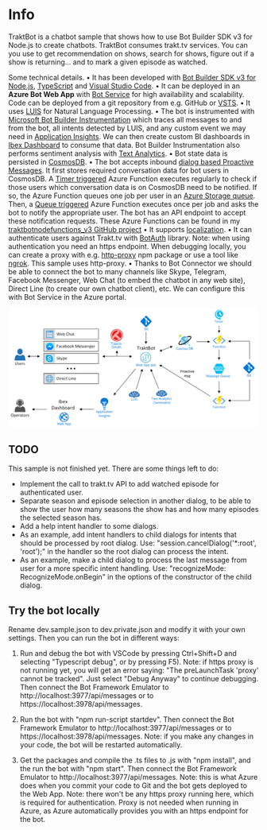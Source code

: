 # Info
TraktBot is a chatbot sample that shows how to use Bot Builder SDK v3 for Node.js to create chatbots.
TraktBot consumes trakt.tv services. You can you use to get recommendation on shows, search for shows, figure out if a show is returning... and to mark a given episode as watched.

Some technical details.
•	It has been developed with [Bot Builder SDK v3 for Node.js](https://docs.microsoft.com/en-us/azure/bot-service/nodejs/bot-builder-nodejs-overview), [TypeScript](https://www.typescriptlang.org/) and [Visual Studio Code](https://code.visualstudio.com/).
•	It can be deployed in an **Azure Bot Web App** with [Bot Service](https://docs.microsoft.com/en-us/azure/bot-service/bot-service-quickstart) for high availability and scalability. Code can be  deployed from a git repository from e.g. GitHub or [VSTS](https://www.visualstudio.com/team-services/).
•	It uses [LUIS](https://docs.microsoft.com/en-us/azure/bot-service/nodejs/bot-builder-nodejs-recognize-intent-luis) for Natural Language Processing.
•	The bot is instrumented with [Microsoft Bot Builder Instrumentation](https://github.com/CatalystCode/botbuilder-instrumentation) which traces all messages to and from the bot, all intents detected by LUIS, and any custom event we may need in [Application Insights](https://azure.microsoft.com/en-us/services/application-insights/). We can then create custom BI dashboards in [Ibex Dashboard](https://github.com/Azure/ibex-dashboard) to consume that data. Bot Builder Instrumentation also performs sentiment analysis with [Text Analytics](https://azure.microsoft.com/en-us/services/cognitive-services/text-analytics/).
•	Bot state data is persisted in [CosmosDB](https://docs.microsoft.com/en-us/azure/bot-service/nodejs/bot-builder-nodejs-state-azure-cosmosdb).
•	The bot accepts inbound [dialog based Proactive Messages](https://docs.microsoft.com/en-us/azure/bot-service/nodejs/bot-builder-nodejs-proactive-messages). It first stores required conversation data for bot users in CosmosDB. A [Timer triggered](https://docs.microsoft.com/en-us/azure/azure-functions/functions-bindings-timer) Azure Function executes regularly to check if those users which conversation data is on CosmosDB need to be notified. If so, the Azure Function queues one job per user in an [Azure Storage queue](https://azure.microsoft.com/en-us/services/storage/queues/). Then, a [Queue triggered](https://docs.microsoft.com/en-us/azure/azure-functions/functions-bindings-storage-queue#trigger) Azure Function executes once per job and asks the bot to notify the appropriate user. The bot has an API endpoint to accept these notification requests. These Azure Functions can be found in my [traktbotnodefunctions_v3 GitHub project](https://github.com/magencio/traktbotnodefunctions_v3)
•	It supports [localization](https://docs.microsoft.com/en-us/azure/bot-service/nodejs/bot-builder-nodejs-localization).
•	It can authenticate users against Trakt.tv with [BotAuth](https://github.com/MicrosoftDX/botauth) library. Note: when using authentication you need an https endpoint. When debugging locally, you can create a proxy with e.g. [http-proxy](https://www.npmjs.com/package/http-proxy) npm package or use a tool like [ngrok](https://ngrok.com/). This sample uses http-proxy.
•	Thanks to Bot Connector we should be able to connect the bot to many channels like Skype, Telegram, Facebook Messenger, Web Chat (to embed the chatbot in any web site), Direct Line (to create our own chatbot client), etc. We can configure this with Bot Service in the Azure portal.

![Architecture](./traktbot-architecture.png)

## TODO
This sample is not finished yet. There are some things left to do:
- Implement the call to trakt.tv API to add watched episode for authenticated user.
- Separate season and episode selection in another dialog, to be able to show the user how many seasons the show has and how many episodes the selected season has.
- Add a help intent handler to some dialogs.
- As an example, add intent handlers to child dialogs for intents that should be processed by root dialog. Use: "session.cancelDialog('*:root', 'root');" in the handler so the root dialog can process the intent.
- As an example, make a child dialog to process the last message from user for a more specific intent handling. Use: "recognizeMode: RecognizeMode.onBegin" in the options of the constructor of the child dialog.

## Try the bot locally
Rename dev.sample.json to dev.private.json and modify it with your own settings.
Then you can run the bot in different ways:

1) Run and debug the bot with VSCode by pressing Ctrl+Shift+D and selecting "Typescript debug", or by pressing F5). Note: if https proxy is not running yet, you will get an error saying: "The preLaunchTask 'proxy' cannot be tracked". Just select "Debug Anyway" to continue debugging.
Then connect the Bot Framework Emulator to http://localhost:3977/api/messages or to https://localhost:3978/api/messages. 

2) Run the bot with "npm run-script startdev". 
Then connect the Bot Framework Emulator to http://localhost:3977/api/messages or to https://localhost:3978/api/messages.
Note: if you make any changes in your code, the bot will be restarted automatically.

3) Get the packages and compile the .ts files to .js with "npm install", and the run the bot with "npm start".
Then connect the Bot Framework Emulator to http://localhost:3977/api/messages.
Note: this is what Azure does when you commit your code to Git and the bot gets deployed to the Web App.
Note: there won't be any https proxy running here, which is required for authentication. Proxy is not needed when running in Azure, as Azure automatically provides you with an https endpoint for the bot.